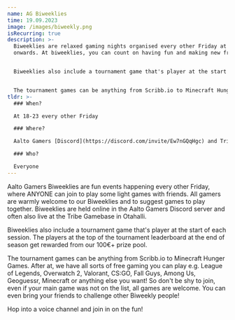 ```yaml
---
name: AG Biweeklies
time: 19.09.2023
image: /images/biweekly.png
isRecurring: true
description: >-
  Biweeklies are relaxed gaming nights organised every other Friday at 18 and
  onwards. At biweeklies, you can count on having fun and making new friends.


  Biweeklies also include a tournament game that's player at the start of each session. The players at the top of the tournament leaderboard at the end of season get rewarded from our 100€+ prize pool. 


  The tournament games can be anything from Scribb.io to Minecraft Hunger Games. After at, we have all sorts of free gaming you can play e.g. League of Legends, Overwatch 2, Valorant, CS:GO, Fall Guys, Among Us, Geoguessr, Minecraft or anything else you want! So don't be shy to join, even if your main game was not on the list, all games are welcome. You can even bring your friends to challenge other Biweekly people!
tldr: >-
  ### When?

  At 18-23 every other Friday

  ### Where?

  Aalto Gamers [Discord](https://discord.com/invite/Ew7nGQqHgc) and Tribe Gamebase

  ### Who?

  Everyone
---
```


Aalto Gamers Biweeklies are fun events happening every other Friday, where ANYONE can join to play some light games with friends. All gamers are warmly welcome to our Biweeklies and to suggest games to play together. Biweeklies are held online in the Aalto Gamers Discord server and often also live at the Tribe Gamebase in Otahalli. 

Biweeklies also include a tournament game that's player at the start of each session. The players at the top of the tournament leaderboard at the end of season get rewarded from our 100€+ prize pool. 

The tournament games can be anything from Scribb.io to Minecraft Hunger Games. After at, we have all sorts of free gaming you can play e.g. League of Legends, Overwatch 2, Valorant, CS:GO, Fall Guys, Among Us, Geoguessr, Minecraft or anything else you want! So don't be shy to join, even if your main game was not on the list, all games are welcome. You can even bring your friends to challenge other Biweekly people!

Hop into a voice channel and join in on the fun!
